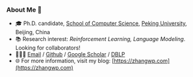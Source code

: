 ### About Me 🙌 

- 🎓 Ph.D. candidate, [School of Computer Science](https://cs.pku.edu.cn/), [Peking University](https://www.pku.edu.cn/), Beijing, China
- 📚 Research interest: *Reinforcement Learning, Language Modeling*. Looking for collaborators!
- 🧑🏻‍💻 [Email](mailto:wpzhang@stu.pku.edu.cn) / [Github](https://github.com/zawnpn) / [Google Scholar](https://scholar.google.com/citations?user=_IKNf9EAAAAJ) / [DBLP](https://dblp.org/pid/73/10693-2.html)
- 🌐 For more information, visit my blog: [https://zhangwp.com](https://zhangwp.com)
